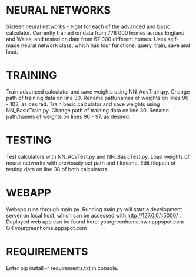 # NEURAL NETWORKS
Sixteen neural networks - eight for each of the advanced and basic calculator. Currently trained on data from 778 000 homes across England and Wales, and tested on data
from 67 000 different homes. Uses self-made neural network class, which has four functions: query, train, save and load.

# TRAINING
Train advanced calculator and save weights using NN_AdvTrain.py. Change path of training data on line 30. Rename path/names of weights on lines 96 - 103, as desired.
Train basic calculator and save weights using NN_BasicTrain.py. Change path of training data on line 30. Rename path/names of weights on lines 90 - 97, as desired.

# TESTING
Test calculators with NN_AdvTest.py and NN_BasicTest.py. Load weights of neural networks with previously set path and filename. Edit filepath of testing data on line 38 of both calculators.

# WEBAPP
Webapp runs through main.py. Running main.py will start a development server on local host, which can be accessed with http://127.0.0.1:5000/ .
Deployed web app can be found here: yourgreenhome.nw.r.appspot.com OR yourgreenhome.appspot.com

# REQUIREMENTS
Enter pip install -r requirements.txt in console.

